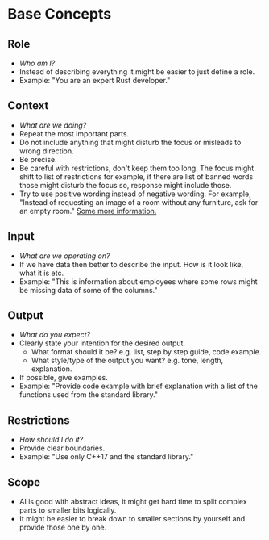 # Base Concepts

## Role

- _Who am I?_
- Instead of describing everything it might be easier to just define a role.
- Example: "You are an expert Rust developer."

## Context

- _What are we doing?_
- Repeat the most important parts.
- Do not include anything that might disturb the focus or misleads to wrong direction.
- Be precise.
- Be careful with restrictions, don't keep them too long. The focus might shift to list of restrictions for example, if there are list of banned words those might disturb the focus so, response might include those.
- Try to use positive wording instead of negative wording. For example, "Instead of requesting an image of a room without any furniture, ask for an empty room." [Some more information.](https://richardkovacs.dev/blog/optimistic-prompting)

## Input

- _What are we operating on?_
- If we have data then better to describe the input. How is it look like, what it is etc.
- Example: "This is information about employees where some rows might be missing data of some of the columns."

## Output

- _What do you expect?_
- Clearly state your intention for the desired output.
    - What format should it be? e.g. list, step by step guide, code example.
    - What style/type of the output you want? e.g. tone, length, explanation.
- If possible, give examples.
- Example: "Provide code example with brief explanation with a list of the functions used from the standard library."

## Restrictions

- _How should I do it?_
- Provide clear boundaries.
- Example: "Use only C++17 and the standard library."

## Scope

- AI is good with abstract ideas, it might get hard time to split complex parts to smaller bits logically.
- It might be easier to break down to smaller sections by yourself and provide those one by one.
